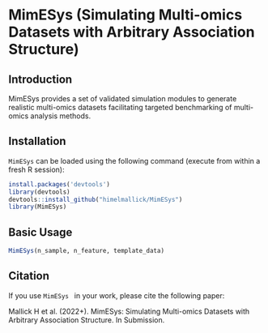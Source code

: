 # MimESys (Simulating Multi-omics Datasets with Arbitrary Association Structure)

## Introduction

MimESys provides a set of validated simulation modules to generate realistic multi-omics datasets facilitating targeted benchmarking of multi-omics analysis methods. 

## Installation

`MimESys` can be loaded using the following command (execute from within a fresh R session):
```r
install.packages('devtools')
library(devtools)
devtools::install_github("himelmallick/MimESys")
library(MimESys)
```

## Basic Usage

```r
MimESys(n_sample, n_feature, template_data)
```


## Citation

If you use `MimESys ` in your work, please cite the following paper:

Mallick H et al. (2022+). MimESys: Simulating Multi-omics Datasets with Arbitrary Association Structure. In Submission.


